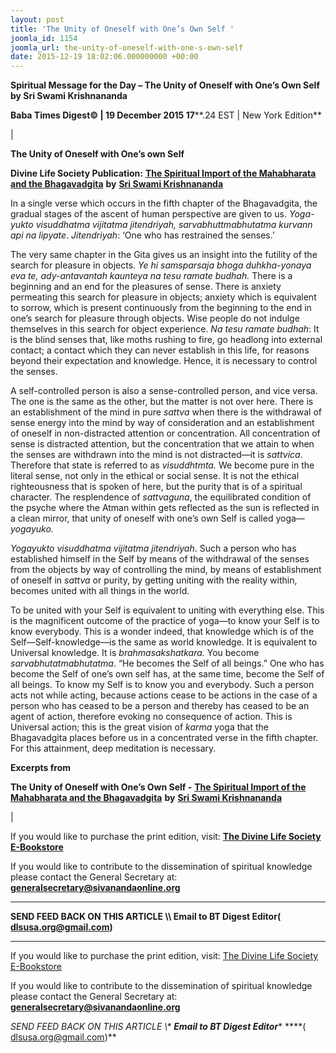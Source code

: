 ```yaml
---
layout: post
title: 'The Unity of Oneself with One’s Own Self '
joomla_id: 1154
joomla_url: the-unity-of-oneself-with-one-s-own-self
date: 2015-12-19 18:02:06.000000000 +00:00
---
```

  

















































**Spiritual Message for the Day – The Unity of Oneself with One’s Own Self by Sri Swami Krishnananda**

 **Baba Times Digest© | 19 December 2015 17****.24 EST | New York Edition**

| 

**The Unity of Oneself with One’s own Self**

**Divine Life Society Publication:** [**The Spiritual Import of the Mahabharata and the Bhagavadgita**](http://www.swami-krishnananda.org/maha/maha_06.html) **by** [**Sri Swami Krishnananda**](http://www.dlshq.org/saints/krishnananda.htm)

In a single verse which occurs in the fifth chapter of the Bhagavadgita, the gradual stages of the ascent of human perspective are given to us. _Yoga-yukto visuddhatma vijitatma jitendriyah, sarvabhuttmabhutatma kurvann api na lipyate_. _Jitendriyah_: ‘One who has restrained the senses.’

The very same chapter in the Gita gives us an insight into the futility of the search for pleasure in objects. _Ye hi samsparsaja bhoga duhkha-yonaya eva te, ady-antavantah kaunteya na tesu ramate budhah._ There is a beginning and an end for the pleasures of sense. There is anxiety permeating this search for pleasure in objects; anxiety which is equivalent to sorrow, which is present continuously from the beginning to the end in one’s search for pleasure through objects. Wise people do not indulge themselves in this search for object experience. _Na tesu ramate budhah_: It is the blind senses that, like moths rushing to fire, go headlong into external contact; a contact which they can never establish in this life, for reasons beyond their expectation and knowledge. Hence, it is necessary to control the senses.

A self-controlled person is also a sense-controlled person, and vice versa. The one is the same as the other, but the matter is not over here. There is an establishment of the mind in pure _sattva_ when there is the withdrawal of sense energy into the mind by way of consideration and an establishment of oneself in non-distracted attention or concentration. All concentration of sense is distracted attention, but the concentration that we attain to when the senses are withdrawn into the mind is not distracted—it is _sattvica_. Therefore that state is referred to as _visuddhtmta._ We become pure in the literal sense, not only in the ethical or social sense. It is not the ethical righteousness that is spoken of here, but the purity that is of a spiritual character. The resplendence of _sattvaguna_, the equilibrated condition of the psyche where the Atman within gets reflected as the sun is reflected in a clean mirror, that unity of oneself with one’s own Self is called yoga—_yogayuko._

_Yogayukto visuddhatma vijitatma jitendriyah_. Such a person who has established himself in the Self by means of the withdrawal of the senses from the objects by way of controlling the mind, by means of establishment of oneself in _sattva_ or purity, by getting uniting with the reality within, becomes united with all things in the world.

To be united with your Self is equivalent to uniting with everything else. This is the magnificent outcome of the practice of yoga—to know your Self is to know everybody. This is a wonder indeed, that knowledge which is of the Self—Self-knowledge—is the same as world knowledge. It is equivalent to Universal knowledge. It is _brahmasakshatkara._ You become _sarvabhutatmabhutatma_. “He becomes the Self of all beings.” One who has become the Self of one’s own self has, at the same time, become the Self of all beings. To know my Self is to know you and everybody. Such a person acts not while acting, because actions cease to be actions in the case of a person who has ceased to be a person and thereby has ceased to be an agent of action, therefore evoking no consequence of action. This is Universal action; this is the great vision of _karma_ yoga that the Bhagavadgita places before us in a concentrated verse in the fifth chapter. For this attainment, deep meditation is necessary.

**Excerpts from**



**The Unity of Oneself with One’s Own Self -** [**The Spiritual Import of the Mahabharata and the Bhagavadgita**](http://www.swami-krishnananda.org/maha/maha_06.html) **by** [**Sri Swami Krishnananda**](http://www.dlshq.org/saints/krishnananda.htm)

 |



If you would like to purchase the print edition, visit: **[The Divine Life Society E-Bookstore](http://www.dlshq.org/download/download.htm)**

If you would like to contribute to the dissemination of spiritual knowledge please contact the General Secretary at: [](mailto:%20%3Cscript%20type=%27text/javascript%27%3E%20%3C%21--%20var%20prefix%20=%20%27ma%27%20+%20%27il%27%20+%20%27to%27;%20var%20path%20=%20%27hr%27%20+%20%27ef%27%20+%20%27=%27;%20var%20addy57016%20=%20%27generalsecretary%27%20+%20%27@%27;%20addy57016%20=%20addy57016%20+%20%27sivanandaonline%27%20+%20%27.%27%20+%20%27org%27;%20document.write%28%27%3Ca%20%27%20+%20path%20+%20%27%5C%27%27%20+%20prefix%20+%20%27:%27%20+%20addy57016%20+%20%27%5C%27%3E%27%29;%20document.write%28addy57016%29;%20document.write%28%27%3C%5C/a%3E%27%29;%20//--%3E%5Cn%20%3C/script%3E%3Cscript%20type=%27text/javascript%27%3E%20%3C%21--%20document.write%28%27%3Cspan%20style=%5C%27display:%20none;%5C%27%3E%27%29;%20//--%3E%20%3C/script%3EThis%20email%20address%20is%20being%20protected%20from%20spambots.%20You%20need%20JavaScript%20enabled%20to%20view%20it.%20%3Cscript%20type=%27text/javascript%27%3E%20%3C%21--%20document.write%28%27%3C/%27%29;%20document.write%28%27span%3E%27%29;%20//--%3E%20%3C/script%3E?subject=Contribution%20to%20Dissemination%20of%20Spiritual%20Knowledge) **generalsecretary@sivanandaonline.org**

****

**SEND FEED BACK ON THIS ARTICLE \\\ Email to BT Digest Editor[](mailto:%20%3Cscript%20type=%27text/javascript%27%3E%20%3C%21--%20var%20prefix%20=%20%27ma%27%20+%20%27il%27%20+%20%27to%27;%20var%20path%20=%20%27hr%27%20+%20%27ef%27%20+%20%27=%27;%20var%20addy72654%20=%20%27dlsusa.org%27%20+%20%27@%27;%20addy72654%20=%20addy72654%20+%20%27gmail%27%20+%20%27.%27%20+%20%27com%27;%20document.write%28%27%3Ca%20%27%20+%20path%20+%20%27%5C%27%27%20+%20prefix%20+%20%27:%27%20+%20addy72654%20+%20%27%5C%27%3E%27%29;%20document.write%28addy72654%29;%20document.write%28%27%3C%5C/a%3E%27%29;%20//--%3E%5Cn%20%3C/script%3E%3Cscript%20type=%27text/javascript%27%3E%20%3C%21--%20document.write%28%27%3Cspan%20style=%5C%27display:%20none;%5C%27%3E%27%29;%20//--%3E%20%3C/script%3EThis%20email%20address%20is%20being%20protected%20from%20spambots.%20You%20need%20JavaScript%20enabled%20to%20view%20it.%20%3Cscript%20type=%27text/javascript%27%3E%20%3C%21--%20document.write%28%27%3C/%27%29;%20document.write%28%27span%3E%27%29;%20//--%3E%20%3C/script%3E?subject=DLS%20Posts)( [dlsusa.org@gmail.com](mailto:dlsusa.org@gmail.com))**



* * *



  

If you would like to purchase the print edition, visit: [The Divine Life Society E-Bookstore](http://www.dlshq.org/download/download.htm)

If you would like to contribute to the dissemination of spiritual knowledge please contact the General Secretary at: **[generalsecretary@sivanandaonline.org](mailto:generalsecretary@sivanandaonline.org)**

**SEND FEED BACK ON THIS ARTICLE \\\**  **Email to BT Digest Editor**** [](mailto:%20%3Cscript%20type=%27text/javascript%27%3E%20%3C%21--%20var%20prefix%20=%20%27ma%27%20+%20%27il%27%20+%20%27to%27;%20var%20path%20=%20%27hr%27%20+%20%27ef%27%20+%20%27=%27;%20var%20addy72654%20=%20%27dlsusa.org%27%20+%20%27@%27;%20addy72654%20=%20addy72654%20+%20%27gmail%27%20+%20%27.%27%20+%20%27com%27;%20document.write%28%27%3Ca%20%27%20+%20path%20+%20%27%5C%27%27%20+%20prefix%20+%20%27:%27%20+%20addy72654%20+%20%27%5C%27%3E%27%29;%20document.write%28addy72654%29;%20document.write%28%27%3C%5C/a%3E%27%29;%20//--%3E%5Cn%20%3C/script%3E%3Cscript%20type=%27text/javascript%27%3E%20%3C%21--%20document.write%28%27%3Cspan%20style=%5C%27display:%20none;%5C%27%3E%27%29;%20//--%3E%20%3C/script%3EThis%20email%20address%20is%20being%20protected%20from%20spambots.%20You%20need%20JavaScript%20enabled%20to%20view%20it.%20%3Cscript%20type=%27text/javascript%27%3E%20%3C%21--%20document.write%28%27%3C/%27%29;%20document.write%28%27span%3E%27%29;%20//--%3E%20%3C/script%3E?subject=DLS%20Posts)****( [dlsusa.org@gmail.com](mailto:dlsusa.org@gmail.com))**  
